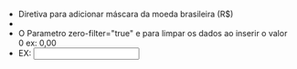  * Diretiva para adicionar máscara da moeda brasileira (R$)
 *
 * O Parametro zero-filter="true" e para limpar os dados ao inserir o valor 0 ex: 0,00
 * EX: <input  format="number" zero-filter="true" />